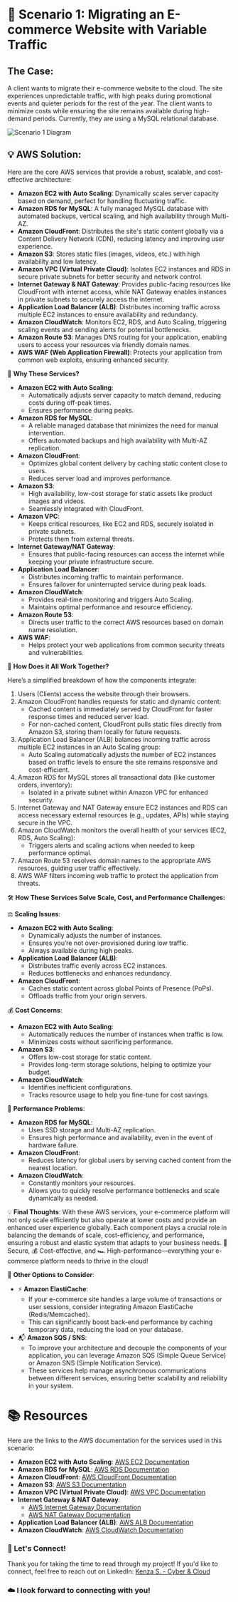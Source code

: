 # 🛒 Scenario 1: Migrating an E-commerce Website with Variable Traffic

## The Case:
A client wants to migrate their e-commerce website to the cloud. The site experiences unpredictable traffic, with high peaks during promotional events and quieter periods for the rest of the year. The client wants to minimize costs while ensuring the site remains available during high-demand periods. Currently, they are using a MySQL relational database.

![Scenario 1 Diagram](Diagram%20AWS/Scenario%201%20completed.jpg)

## 💡 AWS Solution:
Here are the core AWS services that provide a robust, scalable, and cost-effective architecture:

- **Amazon EC2 with Auto Scaling**: Dynamically scales server capacity based on demand, perfect for handling fluctuating traffic.
- **Amazon RDS for MySQL**: A fully managed MySQL database with automated backups, vertical scaling, and high availability through Multi-AZ.
- **Amazon CloudFront**: Distributes the site's static content globally via a Content Delivery Network (CDN), reducing latency and improving user experience.
- **Amazon S3**: Stores static files (images, videos, etc.) with high availability and low latency.
- **Amazon VPC (Virtual Private Cloud)**: Isolates EC2 instances and RDS in secure private subnets for better security and network control.
- **Internet Gateway & NAT Gateway**: Provides public-facing resources like CloudFront with internet access, while NAT Gateway enables instances in private subnets to securely access the internet.
- **Application Load Balancer (ALB)**: Distributes incoming traffic across multiple EC2 instances to ensure availability and redundancy.
- **Amazon CloudWatch**: Monitors EC2, RDS, and Auto Scaling, triggering scaling events and sending alerts for potential bottlenecks.
- **Amazon Route 53**: Manages DNS routing for your application, enabling users to access your resources via friendly domain names.
- **AWS WAF (Web Application Firewall)**: Protects your application from common web exploits, ensuring enhanced security.

🤔 **Why These Services?**

- **Amazon EC2 with Auto Scaling**:
    - Automatically adjusts server capacity to match demand, reducing costs during off-peak times.
    - Ensures performance during peaks.
- **Amazon RDS for MySQL**:
    - A reliable managed database that minimizes the need for manual intervention.
    - Offers automated backups and high availability with Multi-AZ replication.
- **Amazon CloudFront**:
    - Optimizes global content delivery by caching static content close to users.
    - Reduces server load and improves performance.
- **Amazon S3**:
    - High availability, low-cost storage for static assets like product images and videos.
    - Seamlessly integrated with CloudFront.
- **Amazon VPC**:
    - Keeps critical resources, like EC2 and RDS, securely isolated in private subnets.
    - Protects them from external threats.
- **Internet Gateway/NAT Gateway**:
    - Ensures that public-facing resources can access the internet while keeping your private infrastructure secure.
- **Application Load Balancer**:
    - Distributes incoming traffic to maintain performance.
    - Ensures failover for uninterrupted service during peak loads.
- **Amazon CloudWatch**:
    - Provides real-time monitoring and triggers Auto Scaling.
    - Maintains optimal performance and resource efficiency.
- **Amazon Route 53**:
    - Directs user traffic to the correct AWS resources based on domain name resolution.
- **AWS WAF**:
    - Helps protect your web applications from common security threats and vulnerabilities.

🔗 **How Does it All Work Together?**

Here’s a simplified breakdown of how the components integrate:

1. Users (Clients) access the website through their browsers.
2. Amazon CloudFront handles requests for static and dynamic content:
    - Cached content is immediately served by CloudFront for faster response times and reduced server load.
    - For non-cached content, CloudFront pulls static files directly from Amazon S3, storing them locally for future requests.
3. Application Load Balancer (ALB) balances incoming traffic across multiple EC2 instances in an Auto Scaling group:
    - Auto Scaling automatically adjusts the number of EC2 instances based on traffic levels to ensure the site remains responsive and cost-efficient.
4. Amazon RDS for MySQL stores all transactional data (like customer orders, inventory):
    - Isolated in a private subnet within Amazon VPC for enhanced security.
5. Internet Gateway and NAT Gateway ensure EC2 instances and RDS can access necessary external resources (e.g., updates, APIs) while staying secure in the VPC.
6. Amazon CloudWatch monitors the overall health of your services (EC2, RDS, Auto Scaling):
    - Triggers alerts and scaling actions when needed to keep performance optimal.
7. Amazon Route 53 resolves domain names to the appropriate AWS resources, guiding user traffic effectively.
8. AWS WAF filters incoming web traffic to protect the application from threats.

🛠️ **How These Services Solve Scale, Cost, and Performance Challenges:**

⚖️ **Scaling Issues**:
- **Amazon EC2 with Auto Scaling**:
    - Dynamically adjusts the number of instances.
    - Ensures you’re not over-provisioned during low traffic.
    - Always available during high peaks.
- **Application Load Balancer (ALB)**:
    - Distributes traffic evenly across EC2 instances.
    - Reduces bottlenecks and enhances redundancy.
- **Amazon CloudFront**:
    - Caches static content across global Points of Presence (PoPs).
    - Offloads traffic from your origin servers.

💰 **Cost Concerns**:
- **Amazon EC2 with Auto Scaling**:
    - Automatically reduces the number of instances when traffic is low.
    - Minimizes costs without sacrificing performance.
- **Amazon S3**:
    - Offers low-cost storage for static content.
    - Provides long-term storage solutions, helping to optimize your budget.
- **Amazon CloudWatch**:
    - Identifies inefficient configurations.
    - Tracks resource usage to help you fine-tune for cost savings.

🚀 **Performance Problems**:
- **Amazon RDS for MySQL**:
    - Uses SSD storage and Multi-AZ replication.
    - Ensures high performance and availability, even in the event of hardware failure.
- **Amazon CloudFront**:
    - Reduces latency for global users by serving cached content from the nearest location.
- **Amazon CloudWatch**:
    - Constantly monitors your resources.
    - Allows you to quickly resolve performance bottlenecks and scale dynamically as needed.

💡 **Final Thoughts**:
With these AWS services, your e-commerce platform will not only scale efficiently but also operate at lower costs and provide an enhanced user experience globally. Each component plays a crucial role in balancing the demands of scale, cost-efficiency, and performance, ensuring a robust and elastic system that adapts to your business needs. 🔐 Secure, 💰 Cost-effective, and 🏎️ High-performance—everything your e-commerce platform needs to thrive in the cloud!

🎯 **Other Options to Consider**:
- ⚡ **Amazon ElastiCache**:
    - If your e-commerce site handles a large volume of transactions or user sessions, consider integrating Amazon ElastiCache (Redis/Memcached).
    - This can significantly boost back-end performance by caching temporary data, reducing the load on your database.
- 📬 **Amazon SQS / SNS**:
    - To improve your architecture and decouple the components of your application, you can leverage Amazon SQS (Simple Queue Service) or Amazon SNS (Simple Notification Service).
    - These services help manage asynchronous communications between different services, ensuring better scalability and reliability in your system.

# 📚 Resources
Here are the links to the AWS documentation for the services used in this scenario:
- **Amazon EC2 with Auto Scaling**: [AWS EC2 Documentation](https://docs.aws.amazon.com/ec2/)
- **Amazon RDS for MySQL**: [AWS RDS Documentation](https://docs.aws.amazon.com/AmazonRDS/latest/UserGuide/CHAP_MySQL.html)
- **Amazon CloudFront**: [AWS CloudFront Documentation](https://docs.aws.amazon.com/AmazonCloudFront/latest/DeveloperGuide/Introduction.html)
- **Amazon S3**: [AWS S3 Documentation](https://docs.aws.amazon.com/AmazonS3/latest/userguide/Welcome.html)
- **Amazon VPC (Virtual Private Cloud)**: [AWS VPC Documentation](https://docs.aws.amazon.com/vpc/)
- **Internet Gateway & NAT Gateway**: 
  - [AWS Internet Gateway Documentation](https://docs.aws.amazon.com/vpc/latest/userguide/VPC_Internet_Gateway.html) 
  - [AWS NAT Gateway Documentation](https://docs.aws.amazon.com/vpc/latest/userguide/VPC_NAT_Gateway.html)
- **Application Load Balancer (ALB)**: [AWS ALB Documentation](https://docs.aws.amazon.com/elasticloadbalancing/latest/application/introduction.html)
- **Amazon CloudWatch**: [AWS CloudWatch Documentation](https://docs.aws.amazon.com/AmazonCloudWatch/latest/monitoring/WhatIsCloudWatch.html)

### 💬 Let's Connect!
Thank you for taking the time to read through my project! If you'd like to connect, feel free to reach out on LinkedIn: [Kenza S. - Cyber & Cloud](https://www.linkedin.com/in/kenza-s-cyber-cloud)

### ☁️ I look forward to connecting with you!
